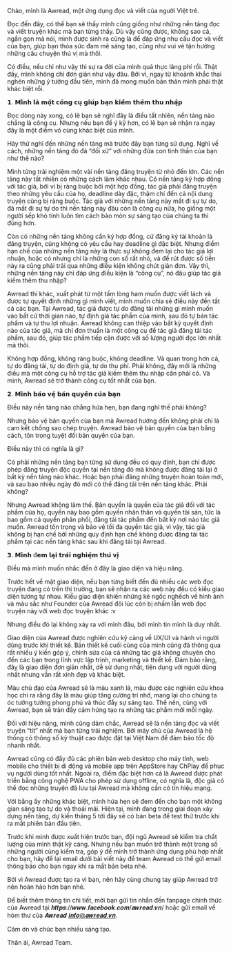 Chào, mình là Awread, một ứng dụng đọc và viết của người Việt trẻ.

Đọc đến đây, có thể bạn sẽ thấy mình cũng giống như những nền tảng đọc và viết truyện khác mà bạn từng thấy. Dù vậy cũng được, không sao cả, ngắn gọn mà nói, mình được sinh ra cũng là để đáp ứng nhu cầu đọc và viết của bạn, giúp bạn thỏa sức đam mê sáng tạo, cũng như vui vẻ tận hưởng những câu chuyện thú vị mà thôi.

Có điều, nếu chỉ như vậy thì sự ra đời của mình quả thực lãng phí rồi. Thật đấy, mình không chỉ đơn giản như vậy đâu. Bởi vì, ngay từ khoảnh khắc thai nghén những ý tưởng đầu tiên, mình đã mong muốn bản thân mình phải thật khác biệt rồi.

𝟭. 𝗠𝗶̀𝗻𝗵 𝗹𝗮̀ 𝗺𝗼̣̂𝘁 𝗰𝗼̂𝗻𝗴 𝗰𝘂̣ 𝗴𝗶𝘂́𝗽 𝗯𝗮̣𝗻 𝗸𝗶𝗲̂́𝗺 𝘁𝗵𝗲̂𝗺 𝘁𝗵𝘂 𝗻𝗵𝗮̣̂𝗽

Đọc dòng này xong, có lẽ bạn sẽ nghĩ đây là điều tất nhiên, nền tảng nào chẳng là công cụ. Nhưng nếu bạn để ý kỹ hơn, có lẽ bạn sẽ nhận ra ngay đây là một điểm vô cùng khác biệt của mình.

Hãy thử nghĩ đến những nền tảng mà trước đây bạn từng sử dụng. Nghĩ về cách, những nền tảng đó đã “đối xử” với những đứa con tinh thần của bạn như thế nào?

Mình từng trải nghiệm một vài nền tảng đăng truyện từ nhỏ đến lớn. Các nền tảng này tất nhiên có những cách làm khác nhau. Có nền tảng ký hợp đồng với tác giả, bởi vì bị ràng buộc bởi một hợp đồng, tác giả phải đăng truyện theo những yêu cầu của họ, deadline dày đặc, thậm chí đến cả nội dung truyện cũng bị ràng buộc. Tác giả với những nền tảng này mất đi sự tự do, đã mất đi sự tự do thì nền tảng này đâu còn là công cụ nữa, họ giống một người sếp khó tính luôn tìm cách bào mòn sự sáng tạo của chúng ta thì đúng hơn.

Còn có những nền tảng không cần ký hợp đồng, cứ đăng ký tài khoản là đăng truyện, cũng không có yêu cầu hay deadline gì đặc biệt. Nhưng điểm hạn chế của những nền tảng này là thực sự không đem lại cho tác giả lợi nhuận, hoặc có nhưng chỉ là những con số rất nhỏ, và để rút được số tiền này ra cũng phải trải qua những điều kiện không chút giản đơn. Vậy thì, những nền tảng này chỉ đáp ứng điều kiện là “công cụ”, nó đâu giúp tác giả kiếm thêm thu nhập?

Awread thì khác, xuất phát từ một tấm lòng ham muốn được viết lách và được tự quyết định những gì mình viết, mình muốn chia sẻ điều này đến tất cả các bạn. Tại Awread, tác giả được tự do đăng tải những gì mình muốn vào bất cứ thời gian nào, tự định giá tác phẩm của mình, sau đó tự bán tác phẩm và tự thu lợi nhuận. Awread không can thiệp vào bất kỳ quyết định nào của tác giả, mà chỉ đơn thuần là một công cụ để tác giả đăng tải tác phẩm, sau đó, giúp tác phẩm tiếp cận được với số lượng người đọc lớn nhất mà thôi.

Không hợp đồng, không ràng buộc, không deadline. Và quan trọng hơn cả, tự do đăng tải, tự do định giá, tự do thu phí. Phải không, đây mới là những điều mà một công cụ hỗ trợ tác giả kiếm thêm thu nhập cần phải có. Và mình, Awread sẽ trở thành công cụ tốt nhất của bạn.

𝟮. 𝗠𝗶̀𝗻𝗵 𝗯𝗮̉𝗼 𝘃𝗲̣̂ 𝗯𝗮̉𝗻 𝗾𝘂𝘆𝗲̂̀𝗻 𝗰𝘂̉𝗮 𝗯𝗮̣𝗻

Điều này nền tảng nào chẳng hứa hẹn, bạn đang nghĩ thế phải không?

Nhưng bảo vệ bản quyền của bạn mà Awread hướng đến không phải chỉ là cam kết chống sao chép truyện. Awread bảo vệ bản quyền của bạn bằng cách, tôn trọng tuyệt đối bản quyền của bạn.

Điều này thì có nghĩa là gì?

Có phải những nền tảng bạn từng sử dụng đều có quy định, bạn chỉ được phép đăng truyện độc quyền tại nền tảng đó mà không được đăng tải lại ở bất kỳ nền tảng nào khác. Hoặc bạn phải đăng những truyện hoàn toàn mới, và sau bao nhiêu ngày đó mới có thể đăng tải trên nền tảng khác. Phải không?

Nhưng Awread không làm thế. Bản quyền là quyền của tác giả đối với tác phẩm của họ, quyền này bao gồm quyền nhân thân và quyền tài sản, tức là bao gồm cả quyền phân phối, đăng tải tác phẩm đến bất kỳ nơi nào tác giả muốn. Awread tôn trọng và bảo vệ tối đa quyền tác giả, vì vậy, tác giả không bị hạn chế bởi những quy định hạn chế không được đăng tải tác phẩm tại các nền tảng khác sau khi đăng tải tại Awread.

𝟯. 𝗠𝗶̀𝗻𝗵 đ𝗲𝗺 𝗹𝗮̣𝗶 𝘁𝗿𝗮̉𝗶 𝗻𝗴𝗵𝗶𝗲̣̂𝗺 𝘁𝗵𝘂́ 𝘃𝗶̣

Điều mà mình muốn nhắc đến ở đây là giao diện và hiệu năng.

Trước hết về mặt giao diện, nếu bạn từng biết đến đủ nhiều các web đọc truyện đang có trên thị trường, bạn sẽ nhận ra các web này đều có kiểu giao diện tương tự nhau. Kiểu giao diện khiến những kẻ ngốc nghếch về hình ảnh và màu sắc như Founder của Awread đôi lúc còn bị nhầm lẫn web đọc truyện này với web đọc truyện khác :v

Nhưng điều đó lại không xảy ra với mình đâu, bởi mình tin mình là duy nhất.

Giao diện của Awread được nghiên cứu kỹ càng về UX/UI và hành vi người dùng trước khi thiết kế. Bản thiết kế cuối cùng của mình cũng đã thông qua rất nhiều ý kiến góp ý, chỉnh sửa của cả những tác giả không chuyên cho đến các bạn trong lĩnh vực lập trình, marketing và thiết kế. Đảm bảo rằng, đây là giao diện đơn giản nhất, dễ sử dụng nhất, tiện dụng với người dùng nhất nhưng vẫn rất xinh đẹp và khác biệt.

Màu chủ đạo của Awread sẽ là màu xanh lá, màu được các nghiên cứu khoa học chỉ ra rằng đây là màu giúp tăng cường trí nhớ, mang lại cho chúng ta óc tưởng tưởng phong phú và thúc đẩy sự sáng tạo. Thế nên, cùng với Awread, bạn sẽ tràn đầy cảm hứng tạo ra những tác phẩm mới mỗi ngày.

Đối với hiệu năng, mình cũng dám chắc, Awread sẽ là nền tảng đọc và viết truyện “tít” nhất mà bạn từng trải nghiệm. Bởi máy chủ của Awread là hệ thống có thông số kỹ thuật cao được đặt tại Việt Nam để đảm bảo tốc độ nhanh nhất.

Awread cũng có đầy đủ các phiên bản web desktop cho máy tính, web mobile cho thiết bị di động và mobile app trên AppStore hay ChPlay để phục vụ người dùng tốt nhất. Ngoài ra, điểm đặc biệt hơn cả là Awread được phát triển bằng công nghệ PWA cho phép sử dụng offline, có nghĩa là, độc giả có thể đọc những truyện đã lưu tại Awread mà không cần có tín hiệu mạng.

Với bằng ấy những khác biệt, mình hứa hẹn sẽ đem đến cho bạn một không gian sáng tạo tự do và thoải mái. Hiện tại, mình đang trong giai đoạn xây dựng nền tảng, dự kiến tháng 5 tới đây sẽ có bản beta để test thử trước khi ra mắt phiên bản đầu tiên.

Trước khi mình được xuất hiện trước bạn, đội ngũ Awread sẽ kiểm tra chất lượng của mình thật kỹ càng. Nhưng nếu bạn muốn trở thành một trong số những người cùng kiểm tra, góp ý để mình trở thành ứng dụng phù hợp nhất cho bạn, hãy để lại email dưới bài viết này để team Awread có thể gửi email thông báo cho bạn ngay khi ra mắt bản beta nhé.

Bởi vì Awread được tạo ra vì bạn, nên hãy cùng chung tay giúp Awread trở nên hoàn hảo hơn bạn nhé.

Để biết thêm thông tin chi tiết, mời bạn gửi tin nhắn đến fanpage chính thức của Awread tại 𝒉𝒕𝒕𝒑𝒔://𝒘𝒘𝒘.𝒇𝒂𝒄𝒆𝒃𝒐𝒐𝒌.𝒄𝒐𝒎/𝒂𝒘𝒓𝒆𝒂𝒅.𝒗𝒏/ hoặc gửi email về hòm thư của 𝑨𝒘𝒓𝒆𝒂𝒅 𝒊𝒏𝒇𝒐@𝒂𝒘𝒓𝒆𝒂𝒅.𝒗𝒏.

Cảm ơn và chúc bạn nhiều sáng tạo.

Thân ái,
Awread Team. 
